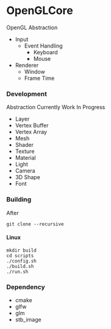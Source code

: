 # OpenGLCore

OpenGL Abstraction
- Input
    - Event Handling
        - Keyboard
        - Mouse
- Renderer
    - Window
    - Frame Time

### Development
Abstraction Currently Work In Progress
- Layer
- Vertex Buffer
- Vertex Array
- Mesh
- Shader
- Texture
- Material
- Light
- Camera
- 3D Shape
- Font

### Building

After 
```
git clone --recursive 
```

#### Linux
```
mkdir build
cd scripts
./config.sh
./build.sh
./run.sh
```

### Dependency
- cmake
- glfw
- glm
- stb_image